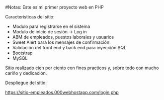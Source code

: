 #Notas:
Este es mi primer proyecto web en PHP

Caracteristicas del sitio:

- Modulo para registrarse en el sistema
- Modulo de inicio de sesión -> Log in
- ABM de empleados, puestos laborales y usuarios
- Sweet Alert para los mensajes de confirmación
- Validación del front end y back end para inyección SQL
- Bootstrap
- MySQL

Sitio realizado cien por ciento con fines practicos y, sobre todo con mucho cariño y dedicación.

Despliegue del sitio:

https://sitio-empleados.000webhostapp.com/login.php
